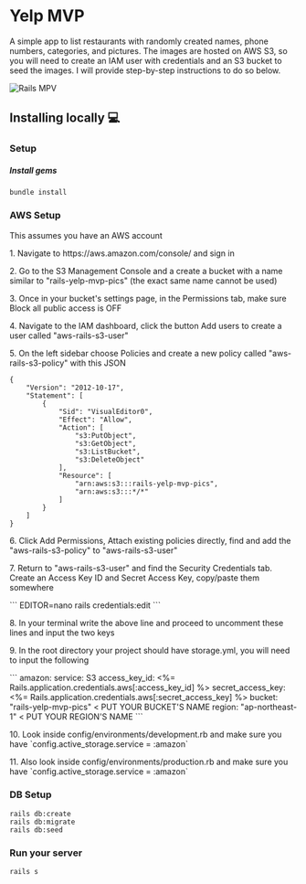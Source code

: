 # Yelp MVP
<p align="left">A simple app to list restaurants with randomly created names, phone numbers, categories, and pictures. The images are hosted on AWS S3, so you will need to create an IAM user with credentials and an S3 bucket to seed the images. I will provide step-by-step instructions to do so below.</p>

![Rails MPV](https://user-images.githubusercontent.com/59186645/159161932-251c9710-9900-4714-ae7d-8d96bf08a518.png)


## Installing locally :computer:
### Setup
##### Install gems
```
bundle install
```

### AWS Setup
<p align="left">This assumes you have an AWS account</p>
<p>1. Navigate to https://aws.amazon.com/console/ and sign in</p>
<p>2. Go to the S3 Management Console and a create a bucket with a name similar to "rails-yelp-mvp-pics" (the exact same name cannot be used)</p>
<p>3. Once in your bucket's settings page, in the Permissions tab, make sure Block all public access is OFF</p>
<p>4. Navigate to the IAM dashboard, click the button Add users to create a user called "aws-rails-s3-user"</p>
<p>5. On the left sidebar choose Policies and create a new policy called "aws-rails-s3-policy" with this JSON</p>

```
{
    "Version": "2012-10-17",
    "Statement": [
        {
            "Sid": "VisualEditor0",
            "Effect": "Allow",
            "Action": [
                "s3:PutObject",
                "s3:GetObject",
                "s3:ListBucket",
                "s3:DeleteObject"
            ],
            "Resource": [
                "arn:aws:s3:::rails-yelp-mvp-pics",
                "arn:aws:s3:::*/*"
            ]
        }
    ]
}

```
<p>6. Click Add Permissions, Attach existing policies directly, find and add the "aws-rails-s3-policy" to "aws-rails-s3-user"</p>
<p>7. Return to "aws-rails-s3-user" and find the Security Credentials tab. Create an Access Key ID and Secret Access Key, copy/paste them somewhere</p>
```
EDITOR=nano rails credentials:edit
```
<p>8. In your terminal write the above line and proceed to uncomment these lines and input the two keys</p>
<p>9. In the root directory your project should have storage.yml, you will need to input the following</p>
```
amazon:
  service: S3
  access_key_id: <%= Rails.application.credentials.aws[:access_key_id] %>
  secret_access_key: <%= Rails.application.credentials.aws[:secret_access_key] %>
  bucket: "rails-yelp-mvp-pics" < PUT YOUR BUCKET'S NAME
  region: "ap-northeast-1"      < PUT YOUR REGION'S NAME
```
<p>10. Look inside config/environments/development.rb and make sure you have `config.active_storage.service = :amazon`</p>
<p>11. Also look inside config/environments/production.rb and make sure you have `config.active_storage.service = :amazon`</p>

### DB Setup
```
rails db:create
rails db:migrate
rails db:seed
```

### Run your server

```
rails s
```
